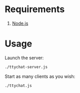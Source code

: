 # Requirements #

1. [Node.js](http://nodejs.org/)

# Usage #

Launch the server:
    
    ./ttychat-server.js
    
Start as many clients as you wish:

    ./ttychat.js
